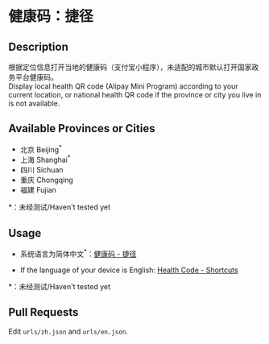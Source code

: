 # 健康码：捷径
## Description
根据定位信息打开当地的健康码（支付宝小程序），未适配的城市默认打开国家政务平台健康码。  
Display local health QR code (Alipay Mini Program) according to your current location, or national health QR code if the province or city you live in is not available.

## Available Provinces or Cities 
* 北京 Beijing<sup>*</sup>
* 上海 Shanghai<sup>*</sup>
* 四川 Sichuan
* 重庆 Chongqing
* 福建 Fujian  

*：未经测试/Haven't tested yet

## Usage
* 系统语言为简体中文<sup>*</sup>：[健康码 - 捷径](https://www.icloud.com/shortcuts/915760f50a2045da9276f6982f31abe6)

* If the language of your device is English: [Health Code - Shortcuts](https://www.icloud.com/shortcuts/9e740e724bac4554a4381ba8a464b8d9)

*：未经测试/Haven't tested yet

## Pull Requests
Edit `urls/zh.json` and `urls/en.json`.